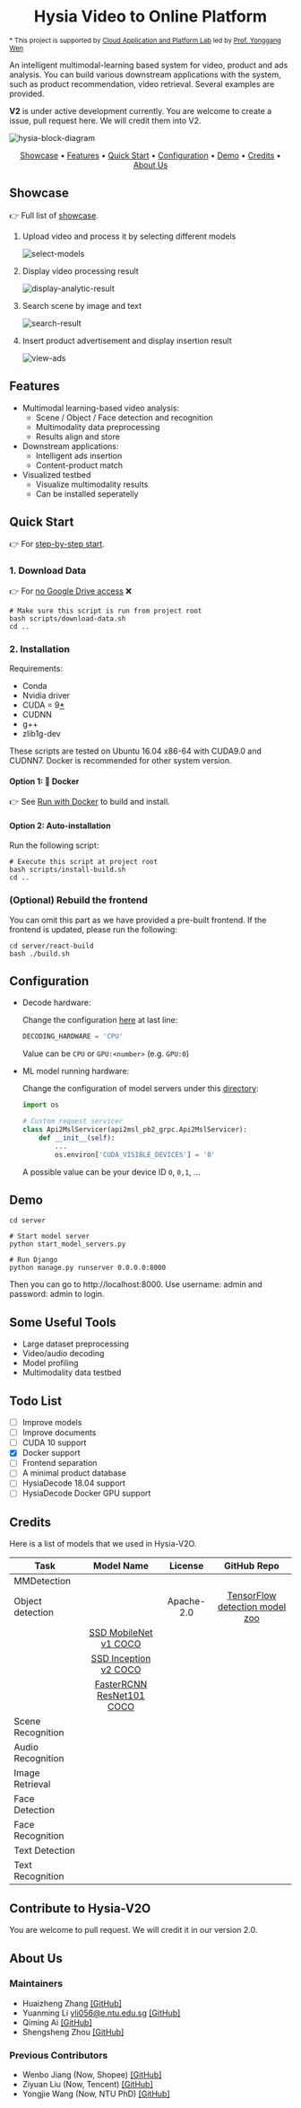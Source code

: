 <h1 align="center">
Hysia Video to Online Platform
</h1>

<sub>* This project is supported by 
[Cloud Application and Platform Lab](https://wiki.withcap.org) 
led by [Prof. Yonggang Wen](https://www.ntu.edu.sg/home/ygwen/)</sub>  

An intelligent multimodal-learning based system for video, product and ads analysis. You can build various downstream 
applications with the system, such as product recommendation, video retrieval. Several examples are provided.

**V2** is under active development currently. You are welcome to create a issue, pull request here. We will credit them
into V2.

![hysia-block-diagram](docs/img/hysia-block-diagram.png)

<p align="center">
  <a href="#showcase">Showcase</a> •
  <a href="#features">Features</a> •
  <a href="#quick-start">Quick Start</a> •
  <a href="#configuration">Configuration</a> •
  <a href="#demo">Demo</a> •
  <a href="#credits">Credits</a> •
  <a href="#about-us">About Us</a>
</p>

## Showcase

:point_right: Full list of [showcase](./show-case.md).

<ol>
<li> Upload video and process it by selecting different models  

![select-models](docs/img/select-models.gif)

</li>

<li> Display video processing result  
    
![display-analytic-result](docs/img/display-analytic-result.gif)

</li>

<li> Search scene by image and text
    
![search-result](docs/img/search-result.gif)

</li>

<li> Insert product advertisement and display insertion result
    
![view-ads](docs/img/view-ads.gif)

</li>

</ol>

## Features

- Multimodal learning-based video analysis:
    - Scene / Object / Face detection and recognition
    - Multimodality data preprocessing
    - Results align and store
- Downstream applications:
    - Intelligent ads insertion
    - Content-product match
- Visualized testbed
    - Visualize multimodality results
    - Can be installed seperatelly

## Quick Start

:point_right: For [step-by-step start](./Step-by-step-start.md).

### 1. Download Data

:point_right: For [no Google Drive access](./Step-by-step-start.md#1-download-data) :x:

```shell script
# Make sure this script is run from project root
bash scripts/download-data.sh
cd ..
```

### 2. Installation

Requirements:
- Conda
- Nvidia driver
- CUDA = 9[*](#todo-list)
- CUDNN
- g++
- zlib1g-dev

These scripts are tested on Ubuntu 16.04 x86-64 with CUDA9.0 and CUDNN7. Docker is recommended for other system version.   

#### Option 1: :whale: Docker

:point_right: See [Run with Docker](docker/README.md) to build and install. 

#### Option 2: Auto-installation

Run the following script:
```shell script
# Execute this script at project root
bash scripts/install-build.sh
cd ..
```

### (Optional) Rebuild the frontend
You can omit this part as we have provided a pre-built frontend. If the frontend is updated, please run the following:  

```shell script
cd server/react-build
bash ./build.sh
```

## Configuration
<ul>
<li> Decode hardware:  

Change the configuration [here](server/HysiaREST/settings.py) at last line:  
```python
DECODING_HARDWARE = 'CPU'
```
Value can be `CPU` or `GPU:<number>` (e.g. `GPU:0`)
</li>
<li> ML model running hardware:

Change the configuration of model servers under this [directory](server/model_server):
```python
import os

# Custom request servicer
class Api2MslServicer(api2msl_pb2_grpc.Api2MslServicer):
    def __init__(self):
        ...
        os.environ['CUDA_VISIBLE_DEVICES'] = '0'
```
A possible value can be your device ID `0`, `0,1`, ...

</li>
</ul>

## Demo
```shell script
cd server

# Start model server
python start_model_servers.py

# Run Django
python manage.py runserver 0.0.0.0:8000
```

Then you can go to http://localhost:8000. Use username: admin and password: admin to login.

## Some Useful Tools

- Large dataset preprocessing
- Video/audio decoding
- Model profiling
- Multimodality data testbed

## Todo List

- [ ] Improve models
- [ ] Improve documents
- [ ] CUDA 10 support
- [x] Docker support
- [ ] Frontend separation
- [ ] A minimal product database 
- [ ] HysiaDecode 18.04 support
- [ ] HysiaDecode Docker GPU support

## Credits

Here is a list of models that we used in Hysia-V2O. 

| Task                  | Model Name                  | License    | GitHub Repo |
| --------------------- |:---------------------------:|:----------:|:-----------:|
| MMDetection           |                             |            |             |
| Object detection      |                             | Apache-2.0 | [TensorFlow detection model zoo] |
|                       | [SSD MobileNet v1 COCO]     |            |             |
|                       | [SSD Inception v2 COCO]     |            |             |
|                       | [FasterRCNN ResNet101 COCO] |            |             |
| Scene Recognition | | |
| Audio Recognition | | |
| Image Retrieval | | |
| Face Detection | | |
| Face Recognition | | |
| Text Detection| | |
| Text Recognition| | |

## Contribute to Hysia-V2O

You are welcome to pull request. We will credit it in our version 2.0.

## About Us

### Maintainers
- Huaizheng Zhang [[GitHub]](https://github.com/HuaizhengZhang)
- Yuanming Li yli056@e.ntu.edu.sg [[GitHub]](https://github.com/YuanmingLeee)
- Qiming Ai [[GitHub]](https://github.com/QimingAi)
- Shengsheng Zhou [[GitHub]](https://github.com/ZhouShengsheng)

### Previous Contributors
- Wenbo Jiang (Now, Shopee) [[GitHub]](https://github.com/Lancerchiang)
- Ziyuan Liu (Now, Tencent) [[GitHub]](https://github.com/ProgrammerYuan)
- Yongjie Wang (Now, NTU PhD) [[GitHub]](https://github.com/iversonicter)


[Tensorflow detection model zoo]: https://github.com/tensorflow/models/blob/master/research/object_detection/g3doc/detection_model_zoo.md
[SSD MobileNet v1 COCO]: http://download.tensorflow.org/models/object_detection/ssd_mobilenet_v1_coco_2018_01_28.tar.gz
[SSD Inception v2 COCO]: http://download.tensorflow.org/models/object_detection/ssd_inception_v2_coco_2018_01_28.tar.gz
[FasterRCNN ResNet101 COCO]: http://download.tensorflow.org/models/object_detection/faster_rcnn_resnet101_coco_2018_01_28.tar.gz


